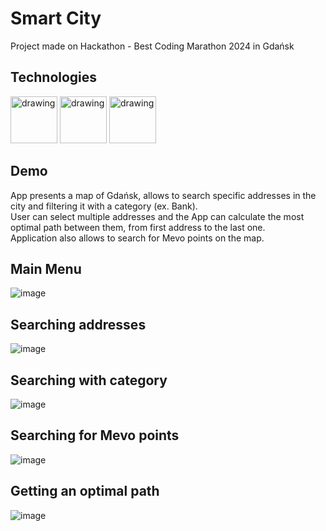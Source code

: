 # Smart City

Project made on Hackathon - Best Coding Marathon 2024 in Gdańsk

## Technologies

<img src="https://github.com/user-attachments/assets/a44fd68c-11e7-411d-b902-cb99dfb48367" alt="drawing" width="75"/>
<img src="https://github.com/user-attachments/assets/65c0e1b9-abec-4383-80a4-a8d3daf981c2" alt="drawing" width="75"/>
<img src="https://github.com/user-attachments/assets/a63b9fa8-41cb-44b4-acfb-fb098d207a60" alt="drawing" width="75"/>

## Demo

App presents a map of Gdańsk, allows to search specific addresses in the city and filtering it with a category (ex. Bank).<br/>
User can select multiple addresses and the App can calculate the most optimal path between them, from first address to the last one.<br/>
Application also allows to search for Mevo points on the map.<br/>

## Main Menu
![image](https://github.com/MichalMroz21/Smart-City/assets/125133223/9c7ba5ab-ae81-4b1f-911c-7f187b3f59bc)

## Searching addresses
![image](https://github.com/MichalMroz21/Smart-City/assets/125133223/99598536-4de4-4e3e-926f-ff38f70e61ce)

## Searching with category
![image](https://github.com/MichalMroz21/Smart-City/assets/125133223/5c062f97-7cba-4c81-9f0d-775b61bb3a19)

## Searching for Mevo points
![image](https://github.com/MichalMroz21/Smart-City/assets/125133223/439b8d25-ed52-4a50-bcfe-252c2e708c1f)


## Getting an optimal path
![image](https://github.com/MichalMroz21/Smart-City/assets/125133223/dd69f7cf-3f7a-40f9-8aa5-2dc90bd1f599)
